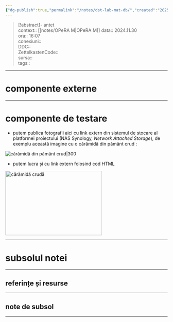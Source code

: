 ```yaml
---
{"dg-publish":true,"permalink":"/notes/dst-lab-mat-db/","created":"2025-01-23T15:11:49.826+02:00","updated":"2025-01-15T06:58:44.840+02:00"}
---
```


> [!abstract]- antet  
> context::  [[notes/OPeRA M\|OPeRA M]]
> data:: 2024.11.30  
> ora:: 16:07  
> conexiuni::  
> DDC::  
> ZettelkastenCode::  
> sursa::  
> tags::  


---

# componente externe

---

# componente de testare
- putem publica fotografii aici cu link extern din sistemul de stocare al platformei proiectului (NAS Synology, *Network Attached Storage*), de exemplu această imagine cu o cărămidă din pământ crud :

![cărămidă din pământ crud|300](https://opera-phd.synology.me/web_images/CARAMIDA%20CRUDA.jpg)

- putem lucra și cu link extern folosind cod HTML
<a href="https://opera-phd.synology.me/web_images/CARAMIDA%20CRUDA.jpg">
  <img src="https://opera-phd.synology.me/web_images/CARAMIDA%20CRUDA.jpg" alt="cărămidă crudă" width="300" height="200">
</a>




---
# subsolul notei
---
## referințe și resurse


---
## note de subsol
---



